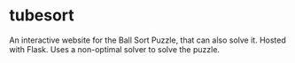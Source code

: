 # tubesort
An interactive website for the Ball Sort Puzzle, that can also solve it. Hosted with Flask.
Uses a non-optimal solver to solve the puzzle.
